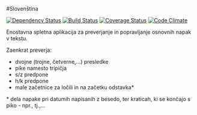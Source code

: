 #Slovenština

[![Dependency Status](https://gemnasium.com/mrfoto/slovenstina.png)](https://gemnasium.com/mrfoto/slovenstina)
[![Build Status](https://travis-ci.org/mrfoto/slovenstina.png)](https://travis-ci.org/mrfoto/slovenstina)
[![Coverage Status](https://coveralls.io/repos/mrfoto/slovenstina/badge.png)](https://coveralls.io/r/mrfoto/slovenstina)
[![Code Climate](https://codeclimate.com/github/mrfoto/slovenstina.png)](https://codeclimate.com/github/mrfoto/slovenstina)

Enostavna spletna aplikacija za preverjanje in popravljanje osnovnih napak v tekstu.

Zaenkrat preverja:
- dvojne (trojne, četverne,…) presledke
- pike namesto tripičja
- s/z predpone
- h/k predpone
- male začetnice za ločili in na začetku odstavka\*


\* dela napake pri datumih napisanih z besedo, ter kraticah, ki se končajo s piko - npr., tj.,…
